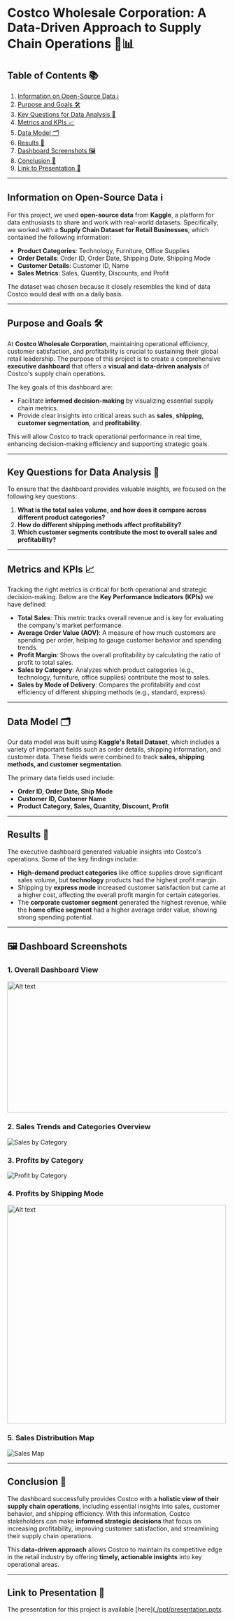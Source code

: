 # Costco Wholesale Corporation: A Data-Driven Approach to Supply Chain Operations 🏬📊

## Table of Contents 📚
1. [Information on Open-Source Data ℹ️](#Information-on-Open-Source-Data-ℹ️)
2. [Purpose and Goals 🛠️](#purpose-and-goals-️)
3. [Key Questions for Data Analysis 🤔](#key-questions-for-data-analysis-)
4. [Metrics and KPIs 📈](#metrics-and-kpis-)
5. [Data Model 🗂️](#data-model-)
6. [Results 🏅](#results- )
7. [Dashboard Screenshots 🖼️](#Dashboard-Screenshots-)
8. [Conclusion 🎯](#conclusion-)
9. [Link to Presentation 📑](#link-to-presentation-)

---
## Information on Open-Source Data ℹ️

For this project, we used **open-source data** from **Kaggle**, a platform for data enthusiasts to share and work with real-world datasets. Specifically, we worked with a **Supply Chain Dataset for Retail Businesses**, which contained the following information:

- **Product Categories**: Technology, Furniture, Office Supplies
- **Order Details**: Order ID, Order Date, Shipping Date, Shipping Mode
- **Customer Details**: Customer ID, Name
- **Sales Metrics**: Sales, Quantity, Discounts, and Profit

The dataset was chosen because it closely resembles the kind of data Costco would deal with on a daily basis.

---

## Purpose and Goals 🛠️
At **Costco Wholesale Corporation**, maintaining operational efficiency, customer satisfaction, and profitability is crucial to sustaining their global retail leadership. The purpose of this project is to create a comprehensive **executive dashboard** that offers a **visual and data-driven analysis** of Costco's supply chain operations.

The key goals of this dashboard are:
- Facilitate **informed decision-making** by visualizing essential supply chain metrics.
- Provide clear insights into critical areas such as **sales**, **shipping**, **customer segmentation**, and **profitability**.

This will allow Costco to track operational performance in real time, enhancing decision-making efficiency and supporting strategic goals.

---

## Key Questions for Data Analysis 🤔
To ensure that the dashboard provides valuable insights, we focused on the following key questions:
1. **What is the total sales volume, and how does it compare across different product categories?**
2. **How do different shipping methods affect profitability?**
3. **Which customer segments contribute the most to overall sales and profitability?**

---

## Metrics and KPIs 📈
Tracking the right metrics is critical for both operational and strategic decision-making. Below are the **Key Performance Indicators (KPIs)** we have defined:

- **Total Sales**: This metric tracks overall revenue and is key for evaluating the company's market performance.
- **Average Order Value (AOV)**: A measure of how much customers are spending per order, helping to gauge customer behavior and spending trends.
- **Profit Margin**: Shows the overall profitability by calculating the ratio of profit to total sales.
- **Sales by Category**: Analyzes which product categories (e.g., technology, furniture, office supplies) contribute the most to sales.
- **Sales by Mode of Delivery**: Compares the profitability and cost efficiency of different shipping methods (e.g., standard, express).

---

## Data Model 🗂️
Our data model was built using **Kaggle's Retail Dataset**, which includes a variety of important fields such as order details, shipping information, and customer data. These fields were combined to track **sales, shipping methods, and customer segmentation**.

The primary data fields used include:
- **Order ID, Order Date, Ship Mode**
- **Customer ID, Customer Name**
- **Product Category, Sales, Quantity, Discount, Profit**

---

## Results 🏅
The executive dashboard generated valuable insights into Costco's operations. Some of the key findings include:
- **High-demand product categories** like office supplies drove significant sales volume, but **technology** products had the highest profit margin.
- Shipping by **express mode** increased customer satisfaction but came at a higher cost, affecting the overall profit margin for certain categories.
- The **corporate customer segment** generated the highest revenue, while the **home office segment** had a higher average order value, showing strong spending potential.
  
---

## 🖼️ Dashboard Screenshots

### 1. Overall Dashboard View
<img src="./dashboard.png" alt="Alt text" width="600" height="300">

### 2. Sales Trends and Categories Overview
![Sales by Category](./salesByCategory.png)


### 3. Profits by Category
![Profit by Category](./profitbyCategory.png)

### 4. Profits by Shipping Mode
<img src="./pichart.png" alt="Alt text" width="500" height="">


### 5. Sales Distribution Map
![Sales Map](./maps.png)

---

## Conclusion 🎯
The dashboard successfully provides Costco with a **holistic view of their supply chain operations**, including essential insights into sales, customer behavior, and shipping efficiency. With this information, Costco stakeholders can make **informed strategic decisions** that focus on increasing profitability, improving customer satisfaction, and streamlining their supply chain operations.

This **data-driven approach** allows Costco to maintain its competitive edge in the retail industry by offering **timely, actionable insights** into key operational areas.

---

## Link to Presentation 📑
The presentation for this project is available [here]([./ppt/presentation.pptx](https://github.com/luckypatel370/shop-dashboard/blob/main/GROUP7_ASSIGNMENT_FINAL.pdf).
